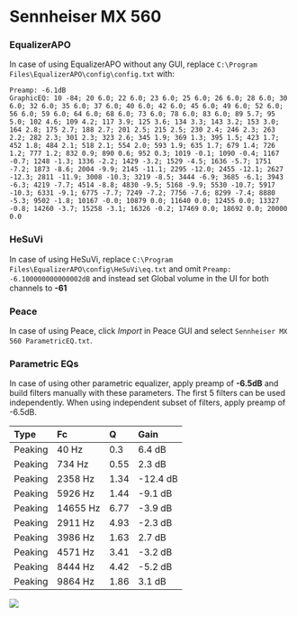 # Sennheiser MX 560

### EqualizerAPO
In case of using EqualizerAPO without any GUI, replace `C:\Program Files\EqualizerAPO\config\config.txt`
with:
```
Preamp: -6.1dB
GraphicEQ: 10 -84; 20 6.0; 22 6.0; 23 6.0; 25 6.0; 26 6.0; 28 6.0; 30 6.0; 32 6.0; 35 6.0; 37 6.0; 40 6.0; 42 6.0; 45 6.0; 49 6.0; 52 6.0; 56 6.0; 59 6.0; 64 6.0; 68 6.0; 73 6.0; 78 6.0; 83 6.0; 89 5.7; 95 5.0; 102 4.6; 109 4.2; 117 3.9; 125 3.6; 134 3.3; 143 3.2; 153 3.0; 164 2.8; 175 2.7; 188 2.7; 201 2.5; 215 2.5; 230 2.4; 246 2.3; 263 2.2; 282 2.3; 301 2.3; 323 2.6; 345 1.9; 369 1.3; 395 1.5; 423 1.7; 452 1.8; 484 2.1; 518 2.1; 554 2.0; 593 1.9; 635 1.7; 679 1.4; 726 1.2; 777 1.2; 832 0.9; 890 0.6; 952 0.3; 1019 -0.1; 1090 -0.4; 1167 -0.7; 1248 -1.3; 1336 -2.2; 1429 -3.2; 1529 -4.5; 1636 -5.7; 1751 -7.2; 1873 -8.6; 2004 -9.9; 2145 -11.1; 2295 -12.0; 2455 -12.1; 2627 -12.3; 2811 -11.9; 3008 -10.3; 3219 -8.5; 3444 -6.9; 3685 -6.1; 3943 -6.3; 4219 -7.7; 4514 -8.8; 4830 -9.5; 5168 -9.9; 5530 -10.7; 5917 -10.3; 6331 -9.1; 6775 -7.7; 7249 -7.2; 7756 -7.6; 8299 -7.4; 8880 -5.3; 9502 -1.8; 10167 -0.0; 10879 0.0; 11640 0.0; 12455 0.0; 13327 -0.8; 14260 -3.7; 15258 -3.1; 16326 -0.2; 17469 0.0; 18692 0.0; 20000 0.0
```

### HeSuVi
In case of using HeSuVi, replace `C:\Program Files\EqualizerAPO\config\HeSuVi\eq.txt` and omit `Preamp:
-6.100000000000002dB` and instead set Global volume in the UI for both channels to **-61**

### Peace
In case of using Peace, click *Import* in Peace GUI and select `Sennheiser MX 560 ParametricEQ.txt`.

### Parametric EQs
In case of using other parametric equalizer, apply preamp of **-6.5dB** and build filters manually
with these parameters. The first 5 filters can be used independently.
When using independent subset of filters, apply preamp of -6.5dB.

| Type    | Fc       |    Q | Gain     |
|:--------|:---------|:-----|:---------|
| Peaking | 40 Hz    | 0.3  | 6.4 dB   |
| Peaking | 734 Hz   | 0.55 | 2.3 dB   |
| Peaking | 2358 Hz  | 1.34 | -12.4 dB |
| Peaking | 5926 Hz  | 1.44 | -9.1 dB  |
| Peaking | 14655 Hz | 6.77 | -3.9 dB  |
| Peaking | 2911 Hz  | 4.93 | -2.3 dB  |
| Peaking | 3986 Hz  | 1.63 | 2.7 dB   |
| Peaking | 4571 Hz  | 3.41 | -3.2 dB  |
| Peaking | 8444 Hz  | 4.42 | -5.2 dB  |
| Peaking | 9864 Hz  | 1.86 | 3.1 dB   |

![](https://raw.githubusercontent.com/jaakkopasanen/AutoEq/master/results/innerfidelity/sbaf-serious/Sennheiser%20MX%20560/Sennheiser%20MX%20560.png)